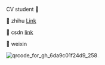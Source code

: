 CV student 👀

📗 zhihu [Link](https://www.zhihu.com/people/han-yu-shan-72-62) 

📕 csdn [link](https://blog.csdn.net/weixin_38673554?spm=1000.2115.3001.5343)

📘 weixin 

![qrcode_for_gh_6da9c01f24d9_258](https://user-images.githubusercontent.com/37036415/115333404-2de03200-a1cc-11eb-9171-298079b0afd4.jpg)
<img src="https://user-images.githubusercontent.com/37036415/115333404-2de03200-a1cc-11eb-9171-298079b0afd4.jpg" style="zoom:10%" />


<!--
**CatOneTwo/CatOneTWO** is a ✨ _special_ ✨ repository because its `README.md` (this file) appears on your GitHub profile.

Here are some ideas to get you started:

- 🔭 I’m currently working on ...
- 🌱 I’m currently learning ...
- 👯 I’m looking to collaborate on ...
- 🤔 I’m looking for help with ...
- 💬 Ask me about ...
- 📫 How to reach me: ...
- 😄 Pronouns: ...
- ⚡ Fun fact: ...
-->

